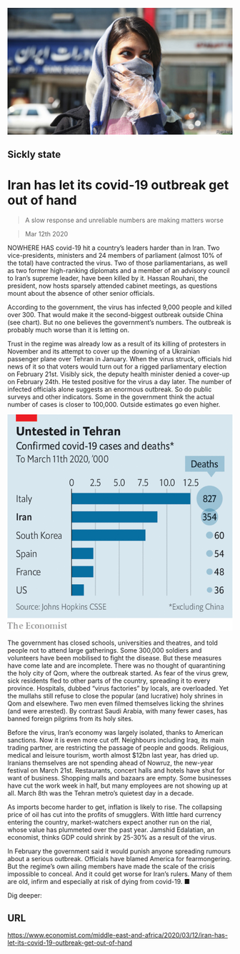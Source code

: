 ![](./images/20200314_MAP002_0.jpg)

## Sickly state

# Iran has let its covid-19 outbreak get out of hand

> A slow response and unreliable numbers are making matters worse

> Mar 12th 2020

NOWHERE HAS covid-19 hit a country’s leaders harder than in Iran. Two vice-presidents, ministers and 24 members of parliament (almost 10% of the total) have contracted the virus. Two of those parliamentarians, as well as two former high-ranking diplomats and a member of an advisory council to Iran’s supreme leader, have been killed by it. Hassan Rouhani, the president, now hosts sparsely attended cabinet meetings, as questions mount about the absence of other senior officials.

According to the government, the virus has infected 9,000 people and killed over 300. That would make it the second-biggest outbreak outside China (see chart). But no one believes the government’s numbers. The outbreak is probably much worse than it is letting on.

Trust in the regime was already low as a result of its killing of protesters in November and its attempt to cover up the downing of a Ukrainian passenger plane over Tehran in January. When the virus struck, officials hid news of it so that voters would turn out for a rigged parliamentary election on February 21st. Visibly sick, the deputy health minister denied a cover-up on February 24th. He tested positive for the virus a day later. The number of infected officials alone suggests an enormous outbreak. So do public surveys and other indicators. Some in the government think the actual number of cases is closer to 100,000. Outside estimates go even higher.



![](./images/20200314_MAC691.png)

The government has closed schools, universities and theatres, and told people not to attend large gatherings. Some 300,000 soldiers and volunteers have been mobilised to fight the disease. But these measures have come late and are incomplete. There was no thought of quarantining the holy city of Qom, where the outbreak started. As fear of the virus grew, sick residents fled to other parts of the country, spreading it to every province. Hospitals, dubbed “virus factories” by locals, are overloaded. Yet the mullahs still refuse to close the popular (and lucrative) holy shrines in Qom and elsewhere. Two men even filmed themselves licking the shrines (and were arrested). By contrast Saudi Arabia, with many fewer cases, has banned foreign pilgrims from its holy sites.

Before the virus, Iran’s economy was largely isolated, thanks to American sanctions. Now it is even more cut off. Neighbours including Iraq, its main trading partner, are restricting the passage of people and goods. Religious, medical and leisure tourism, worth almost $12bn last year, has dried up. Iranians themselves are not spending ahead of Nowruz, the new-year festival on March 21st. Restaurants, concert halls and hotels have shut for want of business. Shopping malls and bazaars are empty. Some businesses have cut the work week in half, but many employees are not showing up at all. March 8th was the Tehran metro’s quietest day in a decade.

As imports become harder to get, inflation is likely to rise. The collapsing price of oil has cut into the profits of smugglers. With little hard currency entering the country, market-watchers expect another run on the rial, whose value has plummeted over the past year. Jamshid Edalatian, an economist, thinks GDP could shrink by 25-30% as a result of the virus.

In February the government said it would punish anyone spreading rumours about a serious outbreak. Officials have blamed America for fearmongering. But the regime’s own ailing members have made the scale of the crisis impossible to conceal. And it could get worse for Iran’s rulers. Many of them are old, infirm and especially at risk of dying from covid-19. ■

Dig deeper:

## URL

https://www.economist.com/middle-east-and-africa/2020/03/12/iran-has-let-its-covid-19-outbreak-get-out-of-hand
